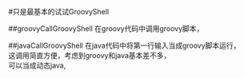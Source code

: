 #只是最基本的试试GroovyShell

##groovyCallGroovyShell
在groovy代码中调用groovy脚本，  

##javaCallGroovyShell
在java代码中将第一行输入当成groovy脚本运行，  
这调用简直方便，考虑到groovy和java基本差不多，  
可以当成动态java,  
